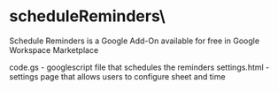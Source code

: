 # scheduleReminders\
Schedule Reminders is a Google Add-On available for free in Google Workspace Marketplace

code.gs - googlescript file that schedules the reminders
settings.html - settings page that allows users to configure sheet and time
